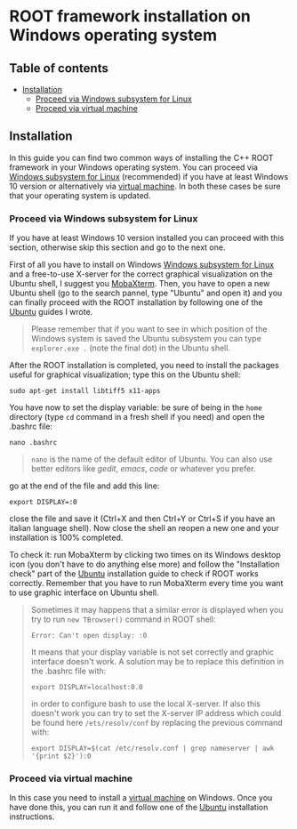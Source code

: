 # ROOT framework installation on Windows operating system

## Table of contents
- [Installation](#installation)
  * [Proceed via Windows subsystem for Linux](#proceed-via-winwdows-subsystem-for-linux)
  * [Proceed via virtual machine](#proceed-via-virtual-machine)

## Installation

In this guide you can find two common ways of installing the C++ ROOT framework in your Windows operating system. You can proceed via [Windows subsystem for Linux](https://ubuntu.com/wsl) (recommended) if you have at least Windows 10 version or alternatively via [virtual machine](https://www.virtualbox.org/). In both these cases be sure that your operating system is updated.

### Proceed via Windows subsystem for Linux

If you have at least Windows 10 version installed you can proceed with this section, otherwise skip this section and go to the next one. 

First of all you have to install on Windows [Windows subsystem for Linux](https://ubuntu.com/wsl) and a free-to-use X-server for the correct graphical visualization on the Ubuntu shell, I suggest you [MobaXterm](https://mobaxterm.mobatek.net/). Then, you have to open a new Ubuntu shell (go to the search pannel, type "Ubuntu" and open it) and you can finally proceed with the ROOT installation by following one of the [Ubuntu](https://github.com/JustWhit3/useful-guides/blob/main/ROOT/Installation/Ubuntu.md) guides I wrote.

> Please remember that if you want to see in which position of the Windows system is saved the Ubuntu subsystem you can type `explorer.exe .` (note the final dot) in the Ubuntu shell.

After the ROOT installation is completed, you need to install the packages useful for graphical visualization; type this on the Ubuntu shell:
```shell
sudo apt-get install libtiff5 x11-apps
```
You have now to set the display variable: be sure of being in the `home` directory (type `cd` command in a fresh shell if you need) and open the .bashrc file:
```shell
nano .bashrc
```
> `nano` is the name of the default editor of Ubuntu. You can also use better editors like *gedit*, *emacs*, *code* or whatever you prefer.

go at the end of the file and add this line:
```shell
export DISPLAY=:0
```
close the file and save it (Ctrl+X and then Ctrl+Y or Ctrl+S if you have an italian language shell). Now close the shell an reopen a new one and your installation is 100% completed. 

To check it: run MobaXterm by clicking two times on its Windows desktop icon (you don't have to do anything else more) and follow the "Installation check" part of the [Ubuntu](https://github.com/JustWhit3/useful-guides/blob/main/ROOT/Installation/Ubuntu.md) installation guide to check if ROOT works correctly. Remember that you have to run MobaXterm every time you want to use graphic interface on Ubuntu shell.
> Sometimes it may happens that a similar error is displayed when you try to run `new TBrowser()` command in ROOT shell:
> ```shell
> Error: Can't open display: :0
> ```
> It means that your display variable is not set correctly and graphic interface doesn't work. A solution may be to replace this definition in the .bashrc file with:
> ```shell
> export DISPLAY=localhost:0.0
> ```
> in order to configure bash to use the local X-server. If also this doesn't work you can try to set the X-server IP address which could be found here `/ets/resolv/conf` by replacing the previous command with:
> ```shell
> export DISPLAY=$(cat /etc/resolv.conf | grep nameserver | awk '{print $2}'):0
> ```

### Proceed via virtual machine

In this case you need to install a [virtual machine](https://www.virtualbox.org/) on Windows. Once you have done this, you can run it and follow one of the [Ubuntu](https://github.com/JustWhit3/useful-guides/blob/main/ROOT/Installation/Ubuntu.md) installation instructions.
